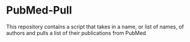 # PubMed-Pull
This repository contains a script that takes in a name, or list of names, of authors and pulls a list of their publications from PubMed


